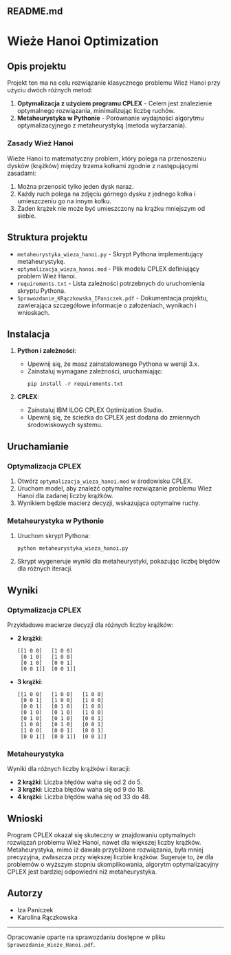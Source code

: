 ## README.md

# Wieże Hanoi Optimization

## Opis projektu

Projekt ten ma na celu rozwiązanie klasycznego problemu Wież Hanoi przy użyciu dwóch różnych metod:
1. **Optymalizacja z użyciem programu CPLEX** - Celem jest znalezienie optymalnego rozwiązania, minimalizując liczbę ruchów.
2. **Metaheurystyka w Pythonie** - Porównanie wydajności algorytmu optymalizacyjnego z metaheurystyką (metoda wyżarzania).

### Zasady Wież Hanoi
Wieże Hanoi to matematyczny problem, który polega na przenoszeniu dysków (krążków) między trzema kołkami zgodnie z następującymi zasadami:
1. Można przenosić tylko jeden dysk naraz.
2. Każdy ruch polega na zdjęciu górnego dysku z jednego kołka i umieszczeniu go na innym kołku.
3. Żaden krążek nie może być umieszczony na krążku mniejszym od siebie.

## Struktura projektu

- `metaheurystyka_wieza_hanoi.py` - Skrypt Pythona implementujący metaheurystykę.
- `optymalizacja_wieza_hanoi.mod` - Plik modelu CPLEX definiujący problem Wież Hanoi.
- `requirements.txt` - Lista zależności potrzebnych do uruchomienia skryptu Pythona.
- `Sprawozdanie_KRączkowska_IPaniczek.pdf` - Dokumentacja projektu, zawierająca szczegółowe informacje o założeniach, wynikach i wnioskach.

## Instalacja

1. **Python i zależności**:
    - Upewnij się, że masz zainstalowanego Pythona w wersji 3.x.
    - Zainstaluj wymagane zależności, uruchamiając:
      ```
      pip install -r requirements.txt
      ```

2. **CPLEX**:
    - Zainstaluj IBM ILOG CPLEX Optimization Studio.
    - Upewnij się, że ścieżka do CPLEX jest dodana do zmiennych środowiskowych systemu.

## Uruchamianie

### Optymalizacja CPLEX

1. Otwórz `optymalizacja_wieza_hanoi.mod` w środowisku CPLEX.
2. Uruchom model, aby znaleźć optymalne rozwiązanie problemu Wież Hanoi dla zadanej liczby krążków.
3. Wynikiem będzie macierz decyzji, wskazująca optymalne ruchy.

### Metaheurystyka w Pythonie

1. Uruchom skrypt Pythona:
   ```
   python metaheurystyka_wieza_hanoi.py
   ```
2. Skrypt wygeneruje wyniki dla metaheurystyki, pokazując liczbę błędów dla różnych iteracji.

## Wyniki

### Optymalizacja CPLEX

Przykładowe macierze decyzji dla różnych liczby krążków:

- **2 krążki**:
  ```
  [[1 0 0]   [1 0 0] 
   [0 1 0]   [1 0 0] 
   [0 1 0]   [0 0 1] 
   [0 0 1]]  [0 0 1]]
  ```

- **3 krążki**:
  ```
  [[1 0 0]   [1 0 0]   [1 0 0] 
   [0 0 1]   [1 0 0]   [1 0 0] 
   [0 0 1]   [0 1 0]   [1 0 0] 
   [0 1 0]   [0 1 0]   [1 0 0] 
   [0 1 0]   [0 1 0]   [0 0 1] 
   [1 0 0]   [0 1 0]   [0 0 1] 
   [1 0 0]   [0 0 1]   [0 0 1] 
   [0 0 1]]  [0 0 1]]  [0 0 1]]
  ```

### Metaheurystyka

Wyniki dla różnych liczby krążków i iteracji:

- **2 krążki**: Liczba błędów waha się od 2 do 5.
- **3 krążki**: Liczba błędów waha się od 9 do 18.
- **4 krążki**: Liczba błędów waha się od 33 do 48.

## Wnioski

Program CPLEX okazał się skuteczny w znajdowaniu optymalnych rozwiązań problemu Wież Hanoi, nawet dla większej liczby krążków. Metaheurystyka, mimo iż dawała przybliżone rozwiązania, była mniej precyzyjna, zwłaszcza przy większej liczbie krążków. Sugeruje to, że dla problemów o wyższym stopniu skomplikowania, algorytm optymalizacyjny CPLEX jest bardziej odpowiedni niż metaheurystyka.

## Autorzy

- Iza Paniczek
- Karolina Rączkowska

---

Opracowanie oparte na sprawozdaniu dostępne w pliku `Sprawozdanie_Wieże_Hanoi.pdf`.
